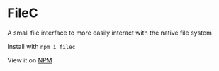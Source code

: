 # FileC

A small file interface to more easily interact with the native file system

Install with `npm i filec`

View it on <a href="https://www.npmjs.com/package/filec">NPM</a>